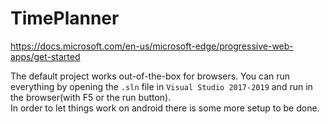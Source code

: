 # TimePlanner

https://docs.microsoft.com/en-us/microsoft-edge/progressive-web-apps/get-started


The default project works out-of-the-box for browsers. You can run everything by opening the 
`.sln` file in `Visual Studio 2017-2019` and run in the browser(with F5 or the run button).  
In order to let things work on android there is some more setup to be done. 
